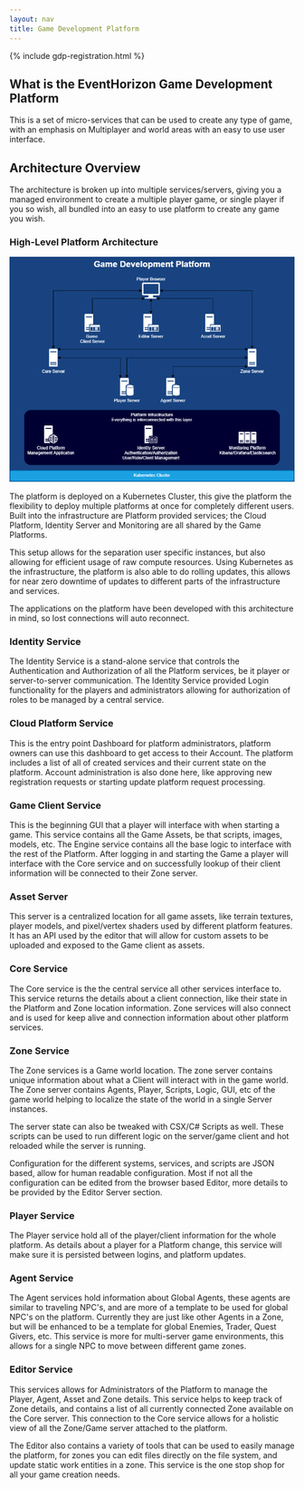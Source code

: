 ```yaml
---
layout: nav
title: Game Development Platform
---
```


{% include gdp-registration.html %}

## What is the EventHorizon Game Development Platform

This is a set of micro-services that can be used to create any type of game, with an emphasis on Multiplayer and world areas with an easy to use user interface.

## Architecture Overview

The architecture is broken up into multiple services/servers, giving you a managed environment to create a multiple player game, or single player if you so wish, all bundled into an easy to use platform to create any game you wish.

### High-Level Platform Architecture

![Game Development Platform Architecture Diagram](/image/architecture/GameDevPlatform.png)

The platform is deployed on a Kubernetes Cluster, this give the platform the flexibility to deploy multiple platforms at once for completely different users. Built into the infrastructure are Platform provided services; the Cloud Platform, Identity Server and Monitoring are all shared by the Game Platforms. 

This setup allows for the separation user specific instances, but also allowing  for efficient usage of raw compute resources. Using Kubernetes as the infrastructure, the platform is also able to do rolling updates, this allows for near zero downtime of updates to different parts of the infrastructure and services. 

The applications on the platform have been developed with this architecture in mind, so lost connections will auto reconnect.

### Identity Service

The Identity Service is a stand-alone service that controls the Authentication and Authorization of all the Platform services, be it player or server-to-server communication. The Identity Service provided Login functionality for the players and administrators allowing for authorization of roles to be managed by a central service. 

### Cloud Platform Service

This is the entry point Dashboard for platform administrators, platform owners can use this dashboard to get access to their Account. The platform includes a list of all of created services and their current state on the platform. Account administration is also done here, like approving new registration requests or starting update platform request processing.

### Game Client Service

This is the beginning GUI that a player will interface with when starting a game. This service contains all the Game Assets, be that scripts, images, models, etc. The Engine service contains all the base logic to interface with the rest of the Platform. After logging in and starting the Game a player will interface with the Core service and on successfully lookup of their client information will be connected to their Zone server.

### Asset Server

This server is a centralized location for all game assets, like terrain textures, player models, and pixel/vertex shaders used by different platform features. It has an API used by the editor that will allow for custom assets to be uploaded and exposed to the Game client as assets.

### Core Service

The Core service is the the central service all other services interface to. This service returns the details about a client connection, like their state in the Platform and Zone location information. Zone services will also connect and is used for keep alive and connection information about other platform services.

### Zone Service

The Zone services is a Game world location. The zone server contains unique information about what a Client will interact with in the game world. The Zone server contains Agents, Player, Scripts, Logic, GUI, etc of the game world helping to localize the state of the world in a single Server instances.

The server state can also be tweaked with CSX/C# Scripts as well. These scripts can be used to run different logic on the server/game client and hot reloaded while the server is running.

Configuration for the different systems, services, and scripts are JSON based, allow for human readable configuration. Most if not all the configuration can be edited from the browser based Editor, more details to be provided by the Editor Server section.

### Player Service

The Player service hold all of the player/client information for the whole platform. As details about a player for a Platform change, this service will make sure it is persisted between logins, and platform updates.

### Agent Service

The Agent services hold information about Global Agents, these agents are similar to traveling NPC's, and are more of a template to be used for global NPC's on the platform. Currently they are just like other Agents in a Zone, but will be enhanced to be a template for global Enemies, Trader, Quest Givers, etc. This service is more for multi-server game environments, this allows for a single NPC to move between different game zones.

### Editor Service

This services allows for Administrators of the Platform to manage the Player, Agent, Asset and Zone details. This service helps to keep track of Zone details, and contains a list of all currently connected Zone available on the Core server. This connection to the Core service allows for a holistic view of all the Zone/Game server attached to the platform. 

The Editor also contains a variety of tools that can be used to easily manage the platform, for zones you can edit files directly on the file system, and update static work entities in a zone. This service is the one stop shop for all your game creation needs.
